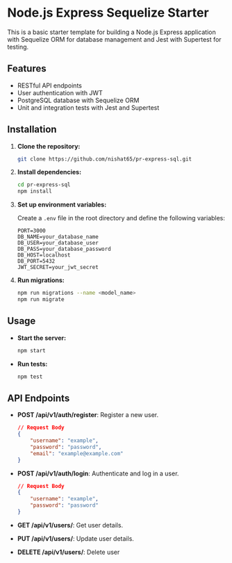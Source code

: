# Node.js Express Sequelize Starter

This is a basic starter template for building a Node.js Express application with Sequelize ORM for database management and Jest with Supertest for testing.

## Features

-   RESTful API endpoints
-   User authentication with JWT
-   PostgreSQL database with Sequelize ORM
-   Unit and integration tests with Jest and Supertest

## Installation

1. **Clone the repository:**

    ```bash
    git clone https://github.com/nishat65/pr-express-sql.git
    ```

2. **Install dependencies:**

    ```bash
    cd pr-express-sql
    npm install
    ```

3. **Set up environment variables:**

    Create a `.env` file in the root directory and define the following variables:

    ```plaintext
    PORT=3000
    DB_NAME=your_database_name
    DB_USER=your_database_user
    DB_PASS=your_database_password
    DB_HOST=localhost
    DB_PORT=5432
    JWT_SECRET=your_jwt_secret
    ```

4. **Run migrations:**

    ```bash
    npm run migrations --name <model_name>
    npm run migrate
    ```

## Usage

-   **Start the server:**

    ```bash
    npm start
    ```

-   **Run tests:**

    ```bash
    npm test
    ```

## API Endpoints

-   **POST /api/v1/auth/register**: Register a new user.

    ```json
    // Request Body
    {
        "username": "example",
        "password": "password",
        "email": "example@example.com"
    }
    ```

-   **POST /api/v1/auth/login**: Authenticate and log in a user.

    ```json
    // Request Body
    {
        "username": "example",
        "password": "password"
    }
    ```

-   **GET /api/v1/users/**: Get user details.

-   **PUT /api/v1/users/**: Update user details.

-   **DELETE /api/v1/users/**: Delete user
